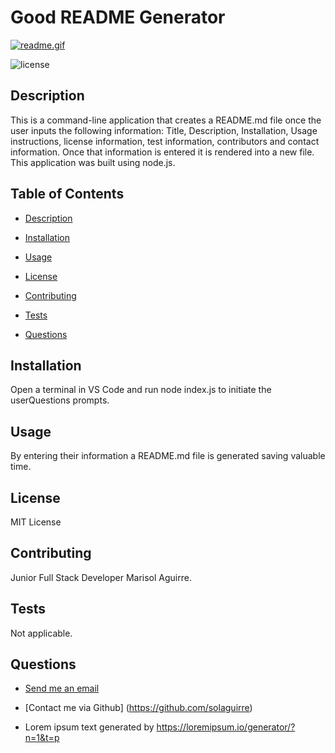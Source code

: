 # Good README Generator

[![readme.gif](https://i.postimg.cc/3NDzHgYP/readme.gif)](https://postimg.cc/N2Bd62y4)

  ![license](https://img.shields.io/badge/License-MIT-green.svg)

  ## Description 
This is a command-line application that creates a README.md file once the user inputs the following information: Title, Description, Installation, Usage instructions, license information, test information, contributors and contact information. Once that information is entered it is rendered into a new file. This application was built using node.js. 
 
  ## Table of Contents

    
 * [Description](#description)
    
 * [Installation](#installation)
    
 * [Usage](#usage)
    
 * [License](#license)
    
 * [Contributing](#contributing)
    
 * [Tests](#tests)
    
 * [Questions](#questions)


 ## Installation 
Open a terminal in VS Code and run node index.js to initiate the userQuestions prompts. 
## Usage 
By entering their information a README.md file is generated saving valuable time. 
## License 
MIT License
## Contributing 
Junior Full Stack Developer Marisol Aguirre.
## Tests 
Not applicable.
## Questions
    
* [Send me an email](mailto:soulaguirre@gmail.com.com)
    
* [Contact me via Github] (https://github.com/solaguirre)

* Lorem ipsum text generated by https://loremipsum.io/generator/?n=1&t=p

    